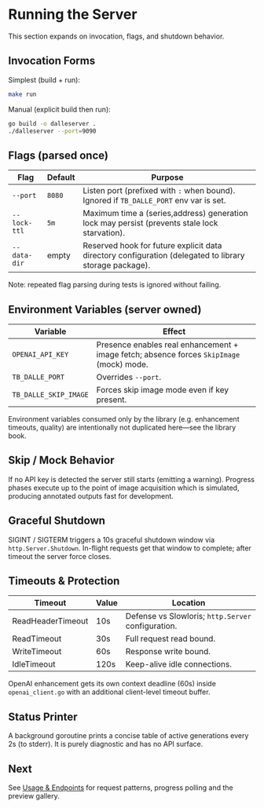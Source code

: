 # Running the Server

This section expands on invocation, flags, and shutdown behavior.

## Invocation Forms

Simplest (build + run):

```bash
make run
```

Manual (explicit build then run):

```bash
go build -o dalleserver .
./dalleserver --port=9090
```

## Flags (parsed once)

| Flag | Default | Purpose |
|------|---------|---------|
| `--port` | `8080` | Listen port (prefixed with `:` when bound). Ignored if `TB_DALLE_PORT` env var is set. |
| `--lock-ttl` | `5m` | Maximum time a (series,address) generation lock may persist (prevents stale lock starvation). |
| `--data-dir` | empty | Reserved hook for future explicit data directory configuration (delegated to library storage package). |

Note: repeated flag parsing during tests is ignored without failing.

## Environment Variables (server owned)

| Variable | Effect |
|----------|--------|
| `OPENAI_API_KEY` | Presence enables real enhancement + image fetch; absence forces `SkipImage` (mock) mode. |
| `TB_DALLE_PORT` | Overrides `--port`. |
| `TB_DALLE_SKIP_IMAGE` | Forces skip image mode even if key present. |

Environment variables consumed only by the library (e.g. enhancement timeouts, quality) are intentionally not duplicated here—see the library book.

## Skip / Mock Behavior

If no API key is detected the server still starts (emitting a warning). Progress phases execute up to the point of image acquisition which is simulated, producing annotated outputs fast for development.

## Graceful Shutdown

SIGINT / SIGTERM triggers a 10s graceful shutdown window via `http.Server.Shutdown`. In-flight requests get that window to complete; after timeout the server force closes.

## Timeouts & Protection

| Timeout | Value | Location |
|---------|-------|----------|
| ReadHeaderTimeout | 10s | Defense vs Slowloris; `http.Server` configuration. |
| ReadTimeout | 30s | Full request read bound. |
| WriteTimeout | 60s | Response write bound. |
| IdleTimeout | 120s | Keep-alive idle connections. |

OpenAI enhancement gets its own context deadline (60s) inside `openai_client.go` with an additional client-level timeout buffer.

## Status Printer

A background goroutine prints a concise table of active generations every 2s (to stderr). It is purely diagnostic and has no API surface.

## Next

See [Usage & Endpoints](./usage-endpoints.md) for request patterns, progress polling and the preview gallery.
